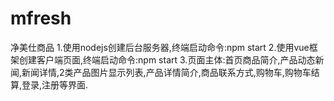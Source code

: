 # mfresh
净美仕商品
1.使用nodejs创建后台服务器,终端启动命令:npm start
2.使用vue框架创建客户端页面,终端启动命令:npm start
3.页面主体:首页商品简介,产品动态新闻,新闻详情,2类产品图片显示列表,产品详情简介,商品联系方式,购物车,购物车结算,登录,注册等界面.
